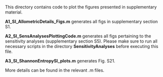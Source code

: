 This directory contains code to plot the figures presented in supplementary material. 

**A1_SI_AllometricDetails_Figs.m** generates all figs in supplementary section S1. 

**A2_SI_SensAnalysesPlottingCode.m** generates all figs pertaining to the sensitivity analyses (supplementary section S5). Please make sure to run all necessary scripts in the directory **SensitivityAnalyses** before executing this file. 

**A3_SI_ShannonEntropySI_plots.m** generates Fig. S21. 

More details can be found in the relevant .m files.
